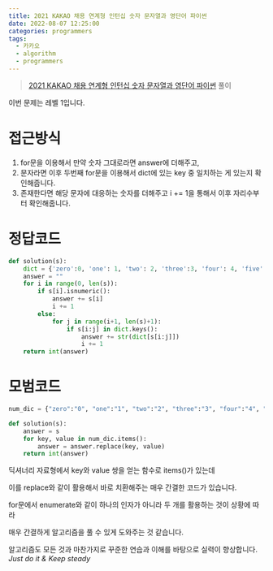 ```yaml
---
title: 2021 KAKAO 채용 연계형 인턴십 숫자 문자열과 영단어 파이썬
date: 2022-08-07 12:25:00
categories: programmers
tags:
  - 카카오
  - algorithm
  - programmers
---
```


> [2021 KAKAO 채용 연계형 인턴십 숫자 문자열과 영단어 파이썬](https://school.programmers.co.kr/learn/courses/30/lessons/81301) 풀이

이번 문제는 레벨 1입니다.

# 접근방식
1. for문을 이용해서 만약 숫자 그대로라면 answer에 더해주고,
2. 문자라면 이후 두번째 for문을 이용해서 dict에 있는 key 중 일치하는 게 있는지 확인해줍니다.
3. 존재한다면 해당 문자에 대응하는 숫자를 더해주고 i += 1을 통해서 이후 자리수부터 확인해줍니다.

# 정답코드

~~~python
def solution(s):
    dict = {'zero':0, 'one': 1, 'two': 2, 'three':3, 'four': 4, 'five': 5, 'six': 6, 'seven': 7, 'eight': 8, 'nine': 9}
    answer = ""
    for i in range(0, len(s)):
        if s[i].isnumeric():
            answer += s[i]
            i += 1
        else:
            for j in range(i+1, len(s)+1):
                if s[i:j] in dict.keys():
                    answer += str(dict[s[i:j]])
                    i += 1
    return int(answer)
~~~

# 모범코드

~~~python
num_dic = {"zero":"0", "one":"1", "two":"2", "three":"3", "four":"4", "five":"5", "six":"6", "seven":"7", "eight":"8", "nine":"9"}

def solution(s):
    answer = s
    for key, value in num_dic.items():
        answer = answer.replace(key, value)
    return int(answer)
~~~

딕셔너리 자료형에서 key와 value 쌍을 얻는 함수로 items()가 있는데

이를 replace와 같이 활용해서 바로 치환해주는 매우 간결한 코드가 있습니다.

for문에서 enumerate와 같이 하나의 인자가 아니라 두 개를 활용하는 것이 상황에 따라 

매우 간결하게 알고리즘을 풀 수 있게 도와주는 것 같습니다.

알고리즘도 모든 것과 마찬가지로 꾸준한 연습과 이해를 바탕으로 실력이 향상합니다.  
*Just do it & Keep steady*
